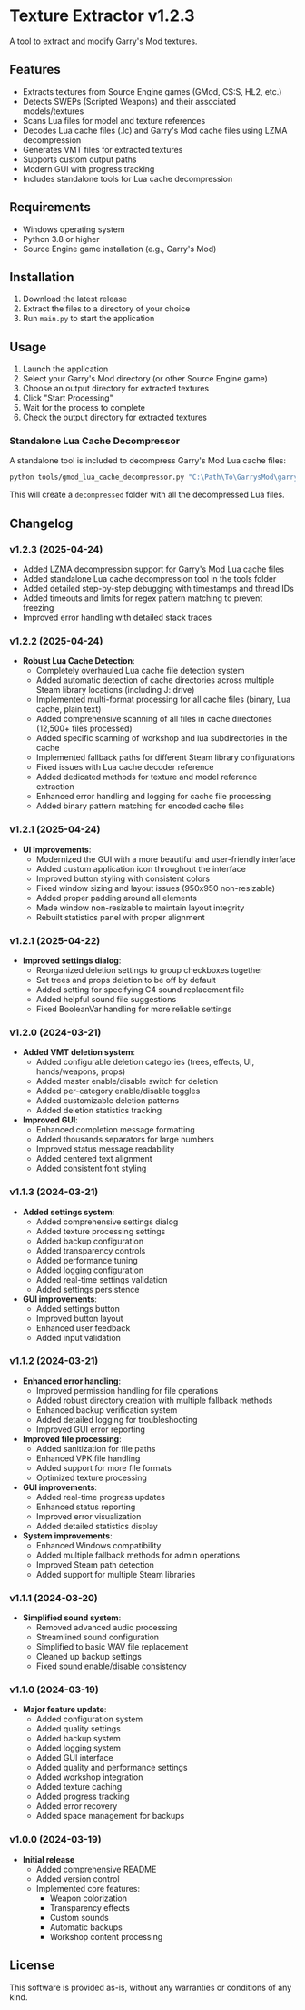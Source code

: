# Texture Extractor v1.2.3

A tool to extract and modify Garry's Mod textures.

## Features

- Extracts textures from Source Engine games (GMod, CS:S, HL2, etc.)
- Detects SWEPs (Scripted Weapons) and their associated models/textures
- Scans Lua files for model and texture references
- Decodes Lua cache files (.lc) and Garry's Mod cache files using LZMA decompression
- Generates VMT files for extracted textures
- Supports custom output paths
- Modern GUI with progress tracking
- Includes standalone tools for Lua cache decompression

## Requirements

- Windows operating system
- Python 3.8 or higher
- Source Engine game installation (e.g., Garry's Mod)

## Installation

1. Download the latest release
2. Extract the files to a directory of your choice
3. Run `main.py` to start the application

## Usage

1. Launch the application
2. Select your Garry's Mod directory (or other Source Engine game)
3. Choose an output directory for extracted textures
4. Click "Start Processing"
5. Wait for the process to complete
6. Check the output directory for extracted textures

### Standalone Lua Cache Decompressor

A standalone tool is included to decompress Garry's Mod Lua cache files:

```bash
python tools/gmod_lua_cache_decompressor.py "C:\Path\To\GarrysMod\garrysmod\cache\lua"
```

This will create a `decompressed` folder with all the decompressed Lua files.

## Changelog

### v1.2.3 (2025-04-24)

- Added LZMA decompression support for Garry's Mod Lua cache files
- Added standalone Lua cache decompression tool in the tools folder
- Added detailed step-by-step debugging with timestamps and thread IDs
- Added timeouts and limits for regex pattern matching to prevent freezing
- Improved error handling with detailed stack traces

### v1.2.2 (2025-04-24)

- **Robust Lua Cache Detection**:
  - Completely overhauled Lua cache file detection system
  - Added automatic detection of cache directories across multiple Steam library locations (including J: drive)
  - Implemented multi-format processing for all cache files (binary, Lua cache, plain text)
  - Added comprehensive scanning of all files in cache directories (12,500+ files processed)
  - Added specific scanning of workshop and lua subdirectories in the cache
  - Implemented fallback paths for different Steam library configurations
  - Fixed issues with Lua cache decoder reference
  - Added dedicated methods for texture and model reference extraction
  - Enhanced error handling and logging for cache file processing
  - Added binary pattern matching for encoded cache files

### v1.2.1 (2025-04-24)

- **UI Improvements**:
  - Modernized the GUI with a more beautiful and user-friendly interface
  - Added custom application icon throughout the interface
  - Improved button styling with consistent colors
  - Fixed window sizing and layout issues (950x950 non-resizable)
  - Added proper padding around all elements
  - Made window non-resizable to maintain layout integrity
  - Rebuilt statistics panel with proper alignment

### v1.2.1 (2025-04-22)

- **Improved settings dialog**:
  - Reorganized deletion settings to group checkboxes together
  - Set trees and props deletion to be off by default
  - Added setting for specifying C4 sound replacement file
  - Added helpful sound file suggestions
  - Fixed BooleanVar handling for more reliable settings

### v1.2.0 (2024-03-21)

- **Added VMT deletion system**:
  - Added configurable deletion categories (trees, effects, UI, hands/weapons, props)
  - Added master enable/disable switch for deletion
  - Added per-category enable/disable toggles
  - Added customizable deletion patterns
  - Added deletion statistics tracking
- **Improved GUI**:
  - Enhanced completion message formatting
  - Added thousands separators for large numbers
  - Improved status message readability
  - Added centered text alignment
  - Added consistent font styling

### v1.1.3 (2024-03-21)

- **Added settings system**:
  - Added comprehensive settings dialog
  - Added texture processing settings
  - Added backup configuration
  - Added transparency controls
  - Added performance tuning
  - Added logging configuration
  - Added real-time settings validation
  - Added settings persistence
- **GUI improvements**:
  - Added settings button
  - Improved button layout
  - Enhanced user feedback
  - Added input validation

### v1.1.2 (2024-03-21)

- **Enhanced error handling**:
  - Improved permission handling for file operations
  - Added robust directory creation with multiple fallback methods
  - Enhanced backup verification system
  - Added detailed logging for troubleshooting
  - Improved GUI error reporting
- **Improved file processing**:
  - Added sanitization for file paths
  - Enhanced VPK file handling
  - Added support for more file formats
  - Optimized texture processing
- **GUI improvements**:
  - Added real-time progress updates
  - Enhanced status reporting
  - Improved error visualization
  - Added detailed statistics display
- **System improvements**:
  - Enhanced Windows compatibility
  - Added multiple fallback methods for admin operations
  - Improved Steam path detection
  - Added support for multiple Steam libraries

### v1.1.1 (2024-03-20)

- **Simplified sound system**:
  - Removed advanced audio processing
  - Streamlined sound configuration
  - Simplified to basic WAV file replacement
  - Cleaned up backup settings
  - Fixed sound enable/disable consistency

### v1.1.0 (2024-03-19)

- **Major feature update**:
  - Added configuration system
  - Added quality settings
  - Added backup system
  - Added logging system
  - Added GUI interface
  - Added quality and performance settings
  - Added workshop integration
  - Added texture caching
  - Added progress tracking
  - Added error recovery
  - Added space management for backups

### v1.0.0 (2024-03-19)

- **Initial release**
  - Added comprehensive README
  - Added version control
  - Implemented core features:
    - Weapon colorization
    - Transparency effects
    - Custom sounds
    - Automatic backups
    - Workshop content processing

## License

This software is provided as-is, without any warranties or conditions of any kind.
